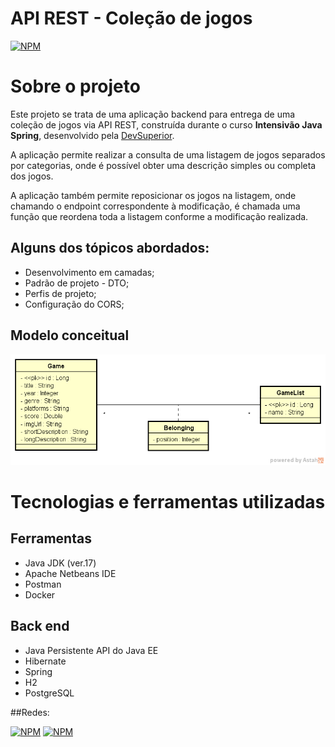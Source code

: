 # API REST - Coleção de jogos
[![NPM](https://img.shields.io/npm/l/react)](https://github.com/Jean-Vertuoso/games-list-api/blob/main/LICENSE) 

# Sobre o projeto

Este projeto se trata de uma aplicação backend para entrega de uma coleção de jogos via API REST, construída durante o curso **Intensivão Java Spring**, desenvolvido pela [DevSuperior](https://devsuperior.com "Site da DevSuperior").

A aplicação permite realizar a consulta de uma listagem de jogos separados por categorias, onde é possível obter uma descrição simples ou completa dos jogos.

A aplicação também permite reposicionar os jogos na listagem, onde chamando o endpoint correspondente à modificação, é chamada uma função que reordena toda a listagem conforme a modificação realizada.

## Alguns dos tópicos abordados:

- Desenvolvimento em camadas;
- Padrão de projeto - DTO;
- Perfis de projeto;
- Configuração do CORS;

## Modelo conceitual
![Modelo Conceitual](https://github.com/Jean-Vertuoso/games-list-api/blob/main/src/main/resources/dslist-model.png)

# Tecnologias e ferramentas utilizadas
## Ferramentas
- Java JDK (ver.17)
- Apache Netbeans IDE
- Postman
- Docker

## Back end
- Java Persistente API do Java EE
- Hibernate
- Spring
- H2
- PostgreSQL

##Redes:

[![NPM](https://img.shields.io/badge/GitHub-100000?style=for-the-badge&logo=github&logoColor=white)](https://github.com/Jean-Vertuoso) 
[![NPM](https://img.shields.io/badge/LinkedIn-0077B5?style=for-the-badge&logo=linkedin&logoColor=white)](https://www.linkedin.com/in/jean-da-rocha-vertuoso/) 
